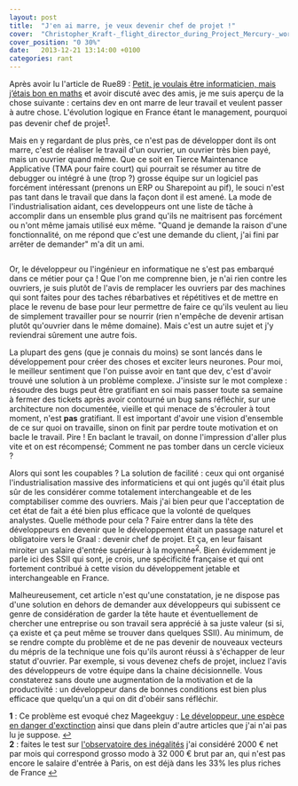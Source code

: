 ```yaml
---
layout: post
title:  "J'en ai marre, je veux devenir chef de projet !"
cover:  "Christopher_Kraft-_flight_director_during_Project_Mercury-_works_at_his_console_inside_the_Flight_Control_area_at_Mercury_Mission_Control-1.jpg"
cover_position: "0 30%"
date:   2013-12-21 13:14:00 +0100
categories: rant
---
```

Après avoir lu l'article de Rue89 : <a href="http://www.rue89.com/2013/05/07/petit-voulais-etre-informaticien-jetais-bon-maths-242111" target="_blank">Petit, je voulais être informaticien, mais j’étais bon en maths</a> et avoir discuté avec des amis, je me suis aperçu de la chose suivante : certains dev en ont marre de leur travail et veulent passer à autre chose. L'évolution logique en France étant le management, pourquoi pas devenir chef de projet<sup id="a1">[1](#f1)</sup>.

Mais en y regardant de plus près, ce n'est pas de développer dont ils ont marre, c'est de réaliser le travail d'un ouvrier, un ouvrier très bien payé, mais un ouvrier quand même. Que ce soit en Tierce Maintenance Applicative (TMA pour faire court) qui pourrait se résumer au titre de debugger ou intégré à une (trop ?) grosse équipe sur un logiciel pas forcément intéressant (prenons un ERP ou Sharepoint au pif), le souci n'est pas tant dans le travail que dans la façon dont il est amené. La mode de l'industrialisation aidant, ces developpeurs ont une liste de tâche à accomplir dans un ensemble plus grand qu'ils ne maitrisent pas forcément ou n'ont même jamais utilisé eux même. "Quand je demande la raison d'une fonctionnalité, on me répond que c'est une demande du client, j'ai fini par arrêter de demander" m'a dit un ami.

<a href="http://farm4.staticflickr.com/3242/3116583803_7ff7210360_z.jpg"><img class="alignnone" title="Christmas over the Cubicle - Jackal of all trades (CC BY-NC-SA 2.0)" alt="" src="http://farm4.staticflickr.com/3242/3116583803_7ff7210360_b.jpg" /></a>

Or, le développeur ou l'ingénieur en informatique ne s'est pas embarqué dans ce métier pour ça ! Que l'on me comprenne bien, je n'ai rien contre les ouvriers, je suis plutôt de l'avis de remplacer les ouvriers par des machines qui sont faites pour des taches rébarbatives et répétitives et de mettre en place le revenu de base pour leur permettre de faire ce qu'ils veulent au lieu de simplement travailler pour se nourrir (rien n'empêche de devenir artisan plutôt qu'ouvrier dans le même domaine). Mais c'est un autre sujet et j'y reviendrai sûrement une autre fois.

La plupart des gens (que je connais du moins) se sont lancés dans le développement pour créer des choses et exciter leurs neurones. Pour moi, le meilleur sentiment que l'on puisse avoir en tant que dev, c'est d'avoir trouvé une solution à un problème complexe. J'insiste sur le mot complexe : résoudre des bugs peut être gratifiant en soi mais passer toute sa semaine à fermer des tickets après avoir contourné un bug sans réfléchir, sur une architecture non documentée, vieille et qui menace de s'écrouler à tout moment, n'est <strong>pas</strong> gratifiant. Il est important d'avoir une vision d'ensemble de ce sur quoi on travaille, sinon on finit par perdre toute motivation et on bacle le travail. Pire ! En baclant le travail, on donne l'impression d'aller plus vite et on est récompensé; Comment ne pas tomber dans un cercle vicieux ?

Alors qui sont les coupables ? La solution de facilité : ceux qui ont organisé l'industrialisation massive des informaticiens et qui ont jugés qu'il était plus sûr de les considérer comme totalement interchangeable et de les comptabiliser comme des ouvriers. Mais j'ai bien peur que l'acceptation de cet état de fait a été bien plus efficace que la volonté de quelques analystes. Quelle méthode pour cela ? Faire entrer dans la tête des développeurs en devenir que le développement était un passage naturel et obligatoire vers le Graal : devenir chef de projet. Et ça, en leur faisant miroiter un salaire d'entrée supérieur à la moyenne<sup id="a2">[2](#f2)</sup>. Bien évidemment je parle ici des SSII qui sont, je crois, une spécificité française et qui ont fortement contribué à cette vision du développement jetable et interchangeable en France.

Malheureusement, cet article n'est qu'une constatation, je ne dispose pas d'une solution en dehors de demander aux développeurs qui subissent ce genre de considération de garder la tête haute et éventuellement de chercher une entreprise ou son travail sera apprécié à sa juste valeur (si si, ça existe et ça peut même se trouver dans quelques SSII). Au minimum, de se rendre compte du problème et de ne pas devenir de nouveaux vecteurs du mépris de la technique une fois qu'ils auront réussi à s'échapper de leur statut d'ouvrier. Par exemple, si vous devenez chefs de projet, incluez l'avis des développeurs de votre équipe dans la chaine décisionnelle. Vous constaterez sans doute une augmentation de la motivation et de la productivité : un développeur dans de bonnes conditions est bien plus efficace que quelqu'un a qui on dit d'obéir sans réfléchir.

<div class="footnote">
<b id="f1">1</b> : Ce problème est evoqué chez Mageekguy : <a href="http://blog.mageekbox.net/?post/2012/07/04/Le-developpeur-une-espece-en-danger-d-extinction" target="_blank">Le développeur, une espèce en danger d'exctinction</a> ainsi que dans plein d'autre articles que j'ai n'ai pas lu je suppose. <a href="#a1">↩</a>
</div>

<div class="footnote">
<b id="f2">2</b> : faites le test sur <a href="http://www.inegalites.fr/spip.php?page=salaire">l'observatoire des inégalités</a> j'ai considéré 2000 € net par mois qui correspond grosso modo à 32 000 € brut par an, qui n'est pas encore le salaire d'entrée à Paris, on est déjà dans les 33% les plus riches de France <a href="#a2">↩</a>
</div>